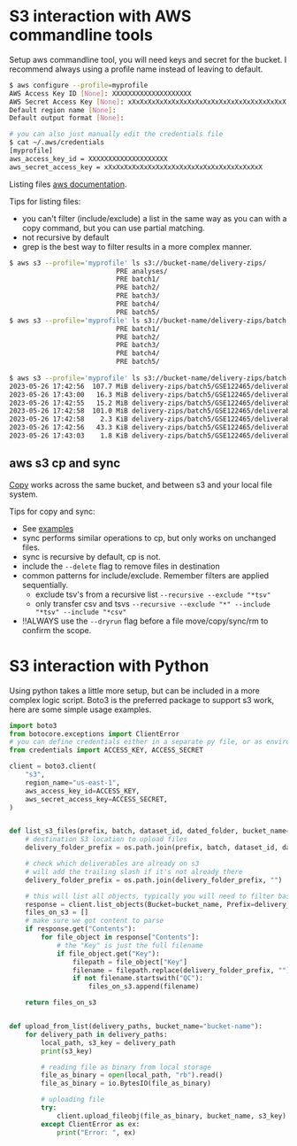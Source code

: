 
# S3 interaction with AWS commandline tools

Setup aws commandline tool, you will need keys and secret for the bucket. I recommend always using a profile name instead of leaving to default.

```bash
$ aws configure --profile=myprofile
AWS Access Key ID [None]: XXXXXXXXXXXXXXXXXXXX
AWS Secret Access Key [None]: xXxXxXxXxXxXxXxXxXxXxXxXxXxXxXxXxXxXxXxX
Default region name [None]: 
Default output format [None]: 

# you can also just manually edit the credentials file
$ cat ~/.aws/credentials 
[myprofile]
aws_access_key_id = XXXXXXXXXXXXXXXXXXXX
aws_secret_access_key = xXxXxXxXxXxXxXxXxXxXxXxXxXxXxXxXxXxXxXxX

```

Listing files [aws documentation](https://awscli.amazonaws.com/v2/documentation/api/latest/reference/s3/ls.html). 

Tips for listing files:
- you can't filter (include/exclude) a list in the same way as you can with a copy command, but you can use partial matching.
- not recursive by default
- grep is the best way to filter results in a more complex manner.

```bash
$ aws s3 --profile='myprofile' ls s3://bucket-name/delivery-zips/
                           PRE analyses/
                           PRE batch1/
                           PRE batch2/
                           PRE batch3/
                           PRE batch4/
                           PRE batch5/
$ aws s3 --profile='myprofile' ls s3://bucket-name/delivery-zips/batch
                           PRE batch1/
                           PRE batch2/
                           PRE batch3/
                           PRE batch4/
                           PRE batch5/
                        
$ aws s3 --profile='myprofile' ls s3://bucket-name/delivery-zips/batch --recursive --human-readable | grep "GSE122465" | grep -v "QC"
2023-05-26 17:42:56  107.7 MiB delivery-zips/batch5/GSE122465/deliverables_2023-05-26/Baccin_2019_Nat_Cell_Biol-GSE122465-anndata-annotated.h5ad
2023-05-26 17:43:00   16.3 MiB delivery-zips/batch5/GSE122465/deliverables_2023-05-26/Baccin_2019_Nat_Cell_Biol-GSE122465-differential-expressed-genes.xlsx
2023-05-26 17:42:55   15.2 MiB delivery-zips/batch5/GSE122465/deliverables_2023-05-26/Baccin_2019_Nat_Cell_Biol-GSE122465-metadata.csv
2023-05-26 17:42:58  101.0 MiB delivery-zips/batch5/GSE122465/deliverables_2023-05-26/Baccin_2019_Nat_Cell_Biol-GSE122465-seurat-annotated.RDS
2023-05-26 17:42:58    2.3 KiB delivery-zips/batch5/GSE122465/deliverables_2023-05-26/Baccin_2019_Nat_Cell_Biol-README.txt
2023-05-26 17:42:56   43.3 KiB delivery-zips/batch5/GSE122465/deliverables_2023-05-26/Baccin_2019_Nat_Cell_Biol.xlsx
2023-05-26 17:43:03    1.8 KiB delivery-zips/batch5/GSE122465/deliverables_2023-05-26/manifest.json

```
## aws s3 cp and sync

[Copy](https://awscli.amazonaws.com/v2/documentation/api/latest/reference/s3/cp.html) works across the same bucket, and between s3 and your local file system.

Tips for copy and sync:
- See [examples](https://docs.aws.amazon.com/cli/latest/reference/s3/cp.html#examples)
- sync performs similar operations to cp, but only works on unchanged files.
- sync is recursive by default, cp is not.
- include the `--delete` flag to remove files in destination
- common patterns for include/exclude. Remember filters are applied sequentially.
  - exclude tsv's from a recursive list `--recursive --exclude "*tsv"`
  - only transfer csv and tsvs `--recursive --exclude "*" --include "*tsv" --include "*csv"`
- !!ALWAYS use the `--dryrun` flag before a file move/copy/sync/rm to confirm the scope.


# S3 interaction with Python

Using python takes a little more setup, but can be included in a more complex logic script. Boto3 is the preferred package to support s3 work, here are some simple usage examples.

```py
import boto3
from botocore.exceptions import ClientError
# you can define credentials either in a separate py file, or as environmental variables. Don't check into version control.
from credentials import ACCESS_KEY, ACCESS_SECRET

client = boto3.client(
    "s3",
    region_name="us-east-1",
    aws_access_key_id=ACCESS_KEY,
    aws_secret_access_key=ACCESS_SECRET,
)


def list_s3_files(prefix, batch, dataset_id, dated_folder, bucket_name="bucket-name"):
    # destination S3 location to upload files
    delivery_folder_prefix = os.path.join(prefix, batch, dataset_id, dated_folder)

    # check which deliverables are already on s3
    # will add the trailing slash if it's not already there
    delivery_folder_prefix = os.path.join(delivery_folder_prefix, "")

    # this will list all objects, typically you will need to filter based on response.
    response = client.list_objects(Bucket=bucket_name, Prefix=delivery_folder_prefix)
    files_on_s3 = []
    # make sure we got content to parse
    if response.get("Contents"):
        for file_object in response["Contents"]:
            # the "Key" is just the full filename
            if file_object.get("Key"):
                filepath = file_object["Key"]
                filename = filepath.replace(delivery_folder_prefix, "")
                if not filename.startswith("QC"):
                    files_on_s3.append(filename)

    return files_on_s3


def upload_from_list(delivery_paths, bucket_name="bucket-name"):
    for delivery_path in delivery_paths:
        local_path, s3_key = delivery_path
        print(s3_key)

        # reading file as binary from local storage
        file_as_binary = open(local_path, "rb").read()
        file_as_binary = io.BytesIO(file_as_binary)

        # uploading file
        try:
            client.upload_fileobj(file_as_binary, bucket_name, s3_key)
        except ClientError as ex:
            print("Error: ", ex)


```

